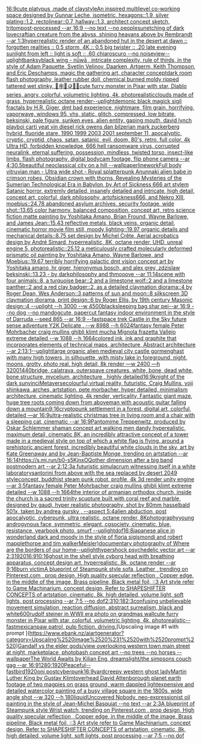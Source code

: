 [16:9](https://www.ebank.nz/aiartgenerator?category=16%3A9)[cute platypus ,made of clay](https://www.ebank.nz/aiartgenerator?category=cute%2520platypus%2520%2Cmade%2520of%2520clay)[style](https://www.ebank.nz/aiartgenerator?category=style)[An inspired multilevel co-working space designed by Gunnar Leche, isometric, hexagons::1.9, silver plating::1.2, rectolinear::0.7,  hallway::1.3, architect concept sketch, tritompost-processed --ar 16:9 --no text --no people](https://www.ebank.nz/aiartgenerator?category=An%2520inspired%2520multilevel%2520co-working%2520space%2520designed%2520by%2520Gunnar%2520Leche%2C%2520isometric%2C%2520hexagons%3A%3A1.9%2C%2520silver%2520plating%3A%3A1.2%2C%2520rectolinear%3A%3A0.7%2C%2520%2520hallway%3A%3A1.3%2C%2520architect%2520concept%2520sketch%2C%2520tritompost-processed%2520--ar%252016%3A9%2520--no%2520text%2520--no%2520people)[sun](https://www.ebank.nz/aiartgenerator?category=sun)[etching of dark lovecraftian creature from the abyss, shining heavans above by Rembrandt --ar 1:3](https://www.ebank.nz/aiartgenerator?category=etching%2520of%2520dark%2520lovecraftian%2520creature%2520from%2520the%2520abyss%2C%2520shining%2520heavans%2520above%2520by%2520Rembrandt%2520--ar%25201%3A3)[hyperrealistic render of an abandoned hut in the desert at dawn :: forgotten realities :: 0.5 storm, 4K,:: 0.5 big twister :: .20 late evening sunlight from left :: light is soft :: .60 chiaroscuro  --no noise](https://www.ebank.nz/aiartgenerator?category=hyperrealistic%2520render%2520of%2520an%2520abandoned%2520hut%2520in%2520the%2520desert%2520at%2520dawn%2520%3A%3A%2520forgotten%2520realities%2520%3A%3A%25200.5%2520storm%2C%25204K%2C%3A%3A%25200.5%2520big%2520twister%2520%3A%3A%2520.20%2520late%2520evening%2520sunlight%2520from%2520left%2520%3A%3A%2520light%2520is%2520soft%2520%3A%3A%2520.60%2520chiaroscuro%2520%2520--no%2520noise)[view](https://www.ebank.nz/aiartgenerator?category=view)[--uplight](https://www.ebank.nz/aiartgenerator?category=--uplight)[banksy](https://www.ebank.nz/aiartgenerator?category=banksy)[black wing -  nǚwā , intricate complexity, rule of thirds, in the style of Adam Paquette, Svetlin Velinov, Daarken, Artgerm, Keith Thompson, and Eric Deschamps, magic the gathering art, character concept](https://www.ebank.nz/aiartgenerator?category=black%2520wing%2520-%2520%2520n%C7%9Aw%C4%81%2520%2C%2520intricate%2520complexity%2C%2520rule%2520of%2520thirds%2C%2520in%2520the%2520style%2520of%2520Adam%2520Paquette%2C%2520Svetlin%2520Velinov%2C%2520Daarken%2C%2520Artgerm%2C%2520Keith%2520Thompson%2C%2520and%2520Eric%2520Deschamps%2C%2520magic%2520the%2520gathering%2520art%2C%2520character%2520concept)[dark room flash photography, leather rubber doll, chemical burned moldy ripped tattered wet stinky, 🎱🕸🍄🪙🦷🦟](https://www.ebank.nz/aiartgenerator?category=dark%2520room%2520flash%2520photography%2C%2520leather%2520rubber%2520doll%2C%2520chemical%2520burned%2520moldy%2520ripped%2520tattered%2520wet%2520stinky%2C%2520%F0%9F%8E%B1%F0%9F%95%B8%F0%9F%8D%84%F0%9F%AA%99%F0%9F%A6%B7%F0%9F%A6%9F)[cute furry monster in Pixar with star, Diablo series, angry, colorful, volumetric lighting, 4k, photorealistic](https://www.ebank.nz/aiartgenerator?category=cute%2520furry%2520monster%2520in%2520Pixar%2520with%2520star%2C%2520Diablo%2520series%2C%2520angry%2C%2520colorful%2C%2520volumetric%2520lighting%2C%25204k%2C%2520photorealistic)[clouds made of grass, hyperrealistic,octane render](https://www.ebank.nz/aiartgenerator?category=clouds%2520made%2520of%2520grass%2C%2520hyperrealistic%2Coctane%2520render)[--uplight](https://www.ebank.nz/aiartgenerator?category=--uplight)[demonic black magick sigil fractals by H.R. Giger, dmt bad experience, nightmare, film grain, horrifying, vaporwave, windows 95, vhs, static, glitch, compressed, low bitrate, beksinski, pale figure, sunken eyes, alien entity, gaping mouth, david lynch playboi carti yeat vin diesel rick owens dan bilzerian mark zuckerberg hybrid, fluoride stare, 1990 1999 2003 2001 september 11, apocalyptic, cryptic, cryptid, chaos, satan, satanic, evil, doom, 80's, retro, full color, 4k Ultra HD, forbidden knowledge, 666 hell ransomware virus, corrupted neuralink, eternal suffering, possession, mindless, twisted torso, insect-like limbs, flash photography, digital bodycam footage, flip phone camera --ar 4:3](https://www.ebank.nz/aiartgenerator?category=demonic%2520black%2520magick%2520sigil%2520fractals%2520by%2520H.R.%2520Giger%2C%2520dmt%2520bad%2520experience%2C%2520nightmare%2C%2520film%2520grain%2C%2520horrifying%2C%2520vaporwave%2C%2520windows%252095%2C%2520vhs%2C%2520static%2C%2520glitch%2C%2520compressed%2C%2520low%2520bitrate%2C%2520beksinski%2C%2520pale%2520figure%2C%2520sunken%2520eyes%2C%2520alien%2520entity%2C%2520gaping%2520mouth%2C%2520david%2520lynch%2520playboi%2520carti%2520yeat%2520vin%2520diesel%2520rick%2520owens%2520dan%2520bilzerian%2520mark%2520zuckerberg%2520hybrid%2C%2520fluoride%2520stare%2C%25201990%25201999%25202003%25202001%2520september%252011%2C%2520apocalyptic%2C%2520cryptic%2C%2520cryptid%2C%2520chaos%2C%2520satan%2C%2520satanic%2C%2520evil%2C%2520doom%2C%252080%27s%2C%2520retro%2C%2520full%2520color%2C%25204k%2520Ultra%2520HD%2C%2520forbidden%2520knowledge%2C%2520666%2520hell%2520ransomware%2520virus%2C%2520corrupted%2520neuralink%2C%2520eternal%2520suffering%2C%2520possession%2C%2520mindless%2C%2520twisted%2520torso%2C%2520insect-like%2520limbs%2C%2520flash%2520photography%2C%2520digital%2520bodycam%2520footage%2C%2520flip%2520phone%2520camera%2520--ar%25204%3A3)[0.5](https://www.ebank.nz/aiartgenerator?category=0.5)[beautiful neoclassical city on a hill --wallpaper](https://www.ebank.nz/aiartgenerator?category=beautiful%2520neoclassical%2520city%2520on%2520a%2520hill%2520--wallpaper)[linework](https://www.ebank.nz/aiartgenerator?category=linework)[Full body vitruvian man - Ultra wide shot - Royal splatterpunk Anunnaki alien babe in crimson robes, Obsidian crown with thorns, Revealing Mysteries of the Sumerian Technological Era in Babylon, by Art of Sickness 666 art stylem Satanic horror, extremly detailed, insanely detailed and intricate, high detail, concept art, colorful, dark philosophy, artofsickness666, and Nekro XIII, moebius::24.78 abandoned asylum archives, security footage, wide shot::13.65 color harmony, balanced composition, concept art, retro science fiction matte painting by Yoshitaka Amano, Brian Fround, Wayne Barlowe, and James Jean::15.43 reflective metals, black veins, organic detail, cinematic horror movie film still, moody lighting::19.97 organic details and mechanical details::8.75 set design by Michel Crête, Aerial acrobatics design by André Simard, hyperrealistic, 8K, octane render, UHD, unreal engine 5, photorealistic::25.12 a meticulously crafted molecularly deformed prismatic oil painting by Yoshitaka Amano, Wayne Barlowe, and Moebius::19.67 terribly horrifying galactic dmt vision concept art by Yoshitaka amano, hr giger, hieronymus bosch, and alex grey, zdzislaw beksinski::13.23 - by darkphilosophy and thmooove --ar 11:14](https://www.ebank.nz/aiartgenerator?category=Full%2520body%2520vitruvian%2520man%2520-%2520Ultra%2520wide%2520shot%2520-%2520Royal%2520splatterpunk%2520Anunnaki%2520alien%2520babe%2520in%2520crimson%2520robes%2C%2520Obsidian%2520crown%2520with%2520thorns%2C%2520Revealing%2520Mysteries%2520of%2520the%2520Sumerian%2520Technological%2520Era%2520in%2520Babylon%2C%2520by%2520Art%2520of%2520Sickness%2520666%2520art%2520stylem%2520Satanic%2520horror%2C%2520extremly%2520detailed%2C%2520insanely%2520detailed%2520and%2520intricate%2C%2520high%2520detail%2C%2520concept%2520art%2C%2520colorful%2C%2520dark%2520philosophy%2C%2520artofsickness666%2C%2520and%2520Nekro%2520XIII%2C%2520moebius%3A%3A24.78%2520abandoned%2520asylum%2520archives%2C%2520security%2520footage%2C%2520wide%2520shot%3A%3A13.65%2520color%2520harmony%2C%2520balanced%2520composition%2C%2520concept%2520art%2C%2520retro%2520science%2520fiction%2520matte%2520painting%2520by%2520Yoshitaka%2520Amano%2C%2520Brian%2520Fround%2C%2520Wayne%2520Barlowe%2C%2520and%2520James%2520Jean%3A%3A15.43%2520reflective%2520metals%2C%2520black%2520veins%2C%2520organic%2520detail%2C%2520cinematic%2520horror%2520movie%2520film%2520still%2C%2520moody%2520lighting%3A%3A19.97%2520organic%2520details%2520and%2520mechanical%2520details%3A%3A8.75%2520set%2520design%2520by%2520Michel%2520Cr%C3%AAte%2C%2520Aerial%2520acrobatics%2520design%2520by%2520Andr%C3%A9%2520Simard%2C%2520hyperrealistic%2C%25208K%2C%2520octane%2520render%2C%2520UHD%2C%2520unreal%2520engine%25205%2C%2520photorealistic%3A%3A25.12%2520a%2520meticulously%2520crafted%2520molecularly%2520deformed%2520prismatic%2520oil%2520painting%2520by%2520Yoshitaka%2520Amano%2C%2520Wayne%2520Barlowe%2C%2520and%2520Moebius%3A%3A19.67%2520terribly%2520horrifying%2520galactic%2520dmt%2520vision%2520concept%2520art%2520by%2520Yoshitaka%2520amano%2C%2520hr%2520giger%2C%2520hieronymus%2520bosch%2C%2520and%2520alex%2520grey%2C%2520zdzislaw%2520beksinski%3A%3A13.23%2520-%2520by%2520darkphilosophy%2520and%2520thmooove%2520--ar%252011%3A14)[scene with four animals::8, a turquoise bear::2 and a limestone wolf::2 and a limestone panther::2 and a red clay badger::2, as a detailed claymation diorama::4 by Roger Dean, Wes Anderson::3 patterns of sun and moon::8 silkscreen 3D claymation diorama, print design::6 by Roger Ellis, by 19th century Masonic design::4 --uplight --h 3000 --w 4500](https://www.ebank.nz/aiartgenerator?category=scene%2520with%2520four%2520animals%3A%3A8%2C%2520a%2520turquoise%2520bear%3A%3A2%2520and%2520a%2520limestone%2520wolf%3A%3A2%2520and%2520a%2520limestone%2520panther%3A%3A2%2520and%2520a%2520red%2520clay%2520badger%3A%3A2%2C%2520as%2520a%2520detailed%2520claymation%2520diorama%3A%3A4%2520by%2520Roger%2520Dean%2C%2520Wes%2520Anderson%3A%3A3%2520patterns%2520of%2520sun%2520and%2520moon%3A%3A8%2520silkscreen%25203D%2520claymation%2520diorama%2C%2520print%2520design%3A%3A6%2520by%2520Roger%2520Ellis%2C%2520by%252019th%2520century%2520Masonic%2520design%3A%3A4%2520--uplight%2520--h%25203000%2520--w%25204500)[black](https://www.ebank.nz/aiartgenerator?category=black)[sleeping bag shar pei--ar 16:9 --no dog --no man](https://www.ebank.nz/aiartgenerator?category=sleeping%2520bag%2520shar%2520pei--ar%252016%3A9%2520--no%2520dog%2520--no%2520man)[](https://www.ebank.nz/aiartgenerator?category=)[dog](https://www.ebank.nz/aiartgenerator?category=dog)[cute, papercut fantasy indoor environment in the style of Darruda --seed 865 --ar 16:9 --fast](https://www.ebank.nz/aiartgenerator?category=cute%2C%2520papercut%2520fantasy%2520indoor%2520environment%2520in%2520the%2520style%2520of%2520Darruda%2520--seed%2520865%2520--ar%252016%3A9%2520--fast)[space trek Castle in the Sky future sense adventure Y2K Delicate  . --w 8988 --h 6024](https://www.ebank.nz/aiartgenerator?category=space%2520trek%2520Castle%2520in%2520the%2520Sky%2520future%2520sense%2520adventure%2520Y2K%2520Delicate%2520%2520.%2520--w%25208988%2520--h%25206024)[fantasy female Peter Mohrbacher craig mullins ghibli klimt mucha Mignola frazetta Vallejo extreme detailed --w 1088 --h 1664](https://www.ebank.nz/aiartgenerator?category=fantasy%2520female%2520Peter%2520Mohrbacher%2520craig%2520mullins%2520ghibli%2520klimt%2520mucha%2520Mignola%2520frazetta%2520Vallejo%2520extreme%2520detailed%2520--w%25201088%2520--h%25201664)[colored ink, ink and graphite that incorporates elements of technical maps, architecture, Abstract architecture   --ar 2:1](https://www.ebank.nz/aiartgenerator?category=colored%2520ink%2C%2520ink%2520and%2520graphite%2520that%2520incorporates%2520elements%2520of%2520technical%2520maps%2C%2520architecture%2C%2520Abstract%2520architecture%2520%2520%2520--ar%25202%3A1)[3:1](https://www.ebank.nz/aiartgenerator?category=3%3A1)[--uplight](https://www.ebank.nz/aiartgenerator?category=--uplight)[large organic alien medieval city castle gormenghast with many high towers, in silhouette, with misty lake in foreground, night, moons, grotty, photo real, high detail, 8k render —w 2400 —h 3200](https://www.ebank.nz/aiartgenerator?category=large%2520organic%2520alien%2520medieval%2520city%2520castle%2520gormenghast%2520with%2520many%2520high%2520towers%2C%2520in%2520silhouette%2C%2520with%2520misty%2520lake%2520in%2520foreground%2C%2520night%2C%2520moons%2C%2520grotty%2C%2520photo%2520real%2C%2520high%2520detail%2C%25208k%2520render%2520%E2%80%94w%25202400%2520%E2%80%94h%25203200)[1440](https://www.ebank.nz/aiartgenerator?category=1440)[bridge, calatrava, outerspave creatures, white, bone, dead white, bone structure, mycelium, architecture , highly detailed](https://www.ebank.nz/aiartgenerator?category=bridge%2C%2520calatrava%2C%2520outerspave%2520creatures%2C%2520white%2C%2520bone%2C%2520dead%2520white%2C%2520bone%2520structure%2C%2520mycelium%2C%2520architecture%2520%2C%2520highly%2520detailed)[16:9](https://www.ebank.nz/aiartgenerator?category=16%3A9)[knight of the dark sun](https://www.ebank.nz/aiartgenerator?category=knight%2520of%2520the%2520dark%2520sun)[vinci](https://www.ebank.nz/aiartgenerator?category=vinci)[Metaverse](https://www.ebank.nz/aiartgenerator?category=Metaverse)[colourful,](https://www.ebank.nz/aiartgenerator?category=colourful%2C)[virtual reality, futuristic, Craig Mullins, yoji shinkawa ,arches, artstation, pete morbacher, hyper detailed, minimalism architecture, cinematic lighting, 4k render, verticality, Fantastic giant maze, huge tree roots coming down from above](https://www.ebank.nz/aiartgenerator?category=virtual%2520reality%2C%2520futuristic%2C%2520Craig%2520Mullins%2C%2520yoji%2520shinkawa%2520%2Carches%2C%2520artstation%2C%2520pete%2520morbacher%2C%2520hyper%2520detailed%2C%2520minimalism%2520architecture%2C%2520cinematic%2520lighting%2C%25204k%2520render%2C%2520verticality%2C%2520Fantastic%2520giant%2520maze%2C%2520huge%2520tree%2520roots%2520coming%2520down%2520from%2520above)[man with acoustic guitar falling down a mountain](https://www.ebank.nz/aiartgenerator?category=man%2520with%2520acoustic%2520guitar%2520falling%2520down%2520a%2520mountain)[9:16](https://www.ebank.nz/aiartgenerator?category=9%3A16)[cryptopunk settlement in a forest, digital art, colorful, detailed —ar 16:9](https://www.ebank.nz/aiartgenerator?category=cryptopunk%2520settlement%2520in%2520a%2520forest%2C%2520digital%2520art%2C%2520colorful%2C%2520detailed%2520%E2%80%94ar%252016%3A9)[ultra-realistic christmas tree in living room and a chair with a sleeping cat, cinematic --ar 16:9](https://www.ebank.nz/aiartgenerator?category=ultra-realistic%2520christmas%2520tree%2520in%2520living%2520room%2520and%2520a%2520chair%2520with%2520a%2520sleeping%2520cat%2C%2520cinematic%2520--ar%252016%3A9)[Pantomime Treppenwitz, produced by Oskar Schlemmer shaman concept art walking men dandy hyperealistic, maximum detail, cinematic 8K, an incredibly attractive concept of a tower made in a medieval style on top of which a white flag is flying, around a prehistoric ancient forest, incredibly beautiful white clouds in the sky, art by Kate Greenaway and by Jean-Baptiste Monge, trending on artstation --ar 16:14](https://www.ebank.nz/aiartgenerator?category=Pantomime%2520Treppenwitz%2C%2520produced%2520by%2520Oskar%2520Schlemmer%2520shaman%2520concept%2520art%2520walking%2520men%2520dandy%2520hyperealistic%2C%2520maximum%2520detail%2C%2520cinematic%25208K%2C%2520an%2520incredibly%2520attractive%2520concept%2520of%2520a%2520tower%2520made%2520in%2520a%2520medieval%2520style%2520on%2520top%2520of%2520which%2520a%2520white%2520flag%2520is%2520flying%2C%2520around%2520a%2520prehistoric%2520ancient%2520forest%2C%2520incredibly%2520beautiful%2520white%2520clouds%2520in%2520the%2520sky%2C%2520art%2520by%2520Kate%2520Greenaway%2520and%2520by%2520Jean-Baptiste%2520Monge%2C%2520trending%2520on%2520artstation%2520--ar%252016%3A14)[<https://s.mj.run/b0-s5KjnxOQ>](https://www.ebank.nz/aiartgenerator?category=%3Chttps%3A//s.mj.run/b0-s5KjnxOQ%3E)[other dimension after a big band postmodern art --ar 2:1](https://www.ebank.nz/aiartgenerator?category=other%2520dimension%2520after%2520a%2520big%2520band%2520postmodern%2520art%2520--ar%25202%3A1)[2:3](https://www.ebank.nz/aiartgenerator?category=2%3A3)[a futuristic simulacrum witnessing itself in a white laboratory](https://www.ebank.nz/aiartgenerator?category=a%2520futuristic%2520simulacrum%2520witnessing%2520itself%2520in%2520a%2520white%2520laboratory)[santorini from above with the sea replaced by desert 2049 style](https://www.ebank.nz/aiartgenerator?category=santorini%2520from%2520above%2520with%2520the%2520sea%2520replaced%2520by%2520desert%25202049%2520style)[concept, buddhist steam punk robot, profile, 4k 3d render unity engine —ar 3:5](https://www.ebank.nz/aiartgenerator?category=concept%2C%2520buddhist%2520steam%2520punk%2520robot%2C%2520profile%2C%25204k%25203d%2520render%2520unity%2520engine%2520%E2%80%94ar%25203%3A5)[fantasy female Peter Mohrbacher craig mullins ghibli klimt extreme detailed --w 1088 --h 1664](https://www.ebank.nz/aiartgenerator?category=fantasy%2520female%2520Peter%2520Mohrbacher%2520craig%2520mullins%2520ghibli%2520klimt%2520extreme%2520detailed%2520--w%25201088%2520--h%25201664)[the interior of armanian orthodox church, inside the church is a sacred trinity scupture built with coral reef and marble, designed by gaudi, hyper realistic photography, shot by 80mm hasselbald 501x, taken by andrea gursky , --aspect 5:4](https://www.ebank.nz/aiartgenerator?category=the%2520interior%2520of%2520armanian%2520orthodox%2520church%2C%2520inside%2520the%2520church%2520is%2520a%2520sacred%2520trinity%2520scupture%2520built%2520with%2520coral%2520reef%2520and%2520marble%2C%2520designed%2520by%2520gaudi%2C%2520hyper%2520realistic%2520photography%2C%2520shot%2520by%252080mm%2520hasselbald%2520501x%2C%2520taken%2520by%2520andrea%2520gursky%2520%2C%2520--aspect%25205%3A4)[alien abduction, post apocalyptic, cyberpunk, ultra realistic, octane render, 8K](https://www.ebank.nz/aiartgenerator?category=alien%2520abduction%2C%2520post%2520apocalyptic%2C%2520cyberpunk%2C%2520ultra%2520realistic%2C%2520octane%2520render%2C%25208K)[photography](https://www.ebank.nz/aiartgenerator?category=photography)[young androgynous face, symmetric, elegant, cgsociety, cinematic, blue, resistance, yearbook photo, smurf --uplight](https://www.ebank.nz/aiartgenerator?category=young%2520androgynous%2520face%2C%2520symmetric%2C%2520elegant%2C%2520cgsociety%2C%2520cinematic%2C%2520blue%2C%2520resistance%2C%2520yearbook%2520photo%2C%2520smurf%2520--uplight)[dof](https://www.ebank.nz/aiartgenerator?category=dof)[16:8](https://www.ebank.nz/aiartgenerator?category=16%3A8)[japanese alice in wonderland dark and moody in the style of floria sigismondi and robert mapplethorpe and tim walker](https://www.ebank.nz/aiartgenerator?category=japanese%2520alice%2520in%2520wonderland%2520dark%2520and%2520moody%2520in%2520the%2520style%2520of%2520floria%2520sigismondi%2520and%2520robert%2520mapplethorpe%2520and%2520tim%2520walker)[Meisler)](https://www.ebank.nz/aiartgenerator?category=Meisler%29)[documentary photography of Where are the borders of our home](https://www.ebank.nz/aiartgenerator?category=documentary%2520photography%2520of%2520Where%2520are%2520the%2520borders%2520of%2520our%2520home)[--uplight](https://www.ebank.nz/aiartgenerator?category=--uplight)[hypershock psychedelic vector art --ar 2:3](https://www.ebank.nz/aiartgenerator?category=hypershock%2520psychedelic%2520vector%2520art%2520--ar%25202%3A3)[1920](https://www.ebank.nz/aiartgenerator?category=1920)[16:9](https://www.ebank.nz/aiartgenerator?category=16%3A9)[10:16](https://www.ebank.nz/aiartgenerator?category=10%3A16)[ghost in the shell style cyborg head with breathing apparatus, concept design art, hyperrealistic, 8k, octane render --ar 9:16](https://www.ebank.nz/aiartgenerator?category=ghost%2520in%2520the%2520shell%2520style%2520cyborg%2520head%2520with%2520breathing%2520apparatus%2C%2520concept%2520design%2520art%2C%2520hyperrealistic%2C%25208k%2C%2520octane%2520render%2520--ar%25209%3A16)[burn victim](https://www.ebank.nz/aiartgenerator?category=burn%2520victim)[A blueprint of Steampunk style sofa,  Leather ,  trending on Pinterest.com  , prop design, High quality specular reflection , Copper  edge, in the middle of the image, Brass pipeline,  Black metal foil,  ::3  Art style refer to Game Machinarium.  concept design, Refer to SHAPESHIFTER CONCEPTS  of artstation, cinematic,  8k, high detailed,  volume light,  soft lights,  post processing    --ar 7:5   --no dof](https://www.ebank.nz/aiartgenerator?category=A%2520blueprint%2520of%2520Steampunk%2520style%2520sofa%2C%2520%2520Leather%2520%2C%2520%2520trending%2520on%2520Pinterest.com%2520%2520%2C%2520prop%2520design%2C%2520High%2520quality%2520specular%2520reflection%2520%2C%2520Copper%2520%2520edge%2C%2520in%2520the%2520middle%2520of%2520the%2520image%2C%2520Brass%2520pipeline%2C%2520%2520Black%2520metal%2520foil%2C%2520%2520%3A%3A3%2520%2520Art%2520style%2520refer%2520to%2520Game%2520Machinarium.%2520%2520concept%2520design%2C%2520Refer%2520to%2520SHAPESHIFTER%2520CONCEPTS%2520%2520of%2520artstation%2C%2520cinematic%2C%2520%25208k%2C%2520high%2520detailed%2C%2520%2520volume%2520light%2C%2520%2520soft%2520lights%2C%2520%2520post%2520processing%2520%2520%2520%2520--ar%25207%3A5%2520%2520%2520--no%2520dof)[2:3](https://www.ebank.nz/aiartgenerator?category=2%3A3)[10:18](https://www.ebank.nz/aiartgenerator?category=10%3A18)[2:3](https://www.ebank.nz/aiartgenerator?category=2%3A3)[confusing unbelievable movement simulation, reaction diffusion, abstract surrealism, black and white](https://www.ebank.nz/aiartgenerator?category=confusing%2520unbelievable%2520movement%2520simulation%2C%2520reaction%2520diffusion%2C%2520abstract%2520surrealism%2C%2520black%2520and%2520white)[600](https://www.ebank.nz/aiartgenerator?category=600)[rudolf steiner in WWII era photo on grandmas wall](https://www.ebank.nz/aiartgenerator?category=rudolf%2520steiner%2520in%2520WWII%2520era%2520photo%2520on%2520grandmas%2520wall)[cute furry monster in Pixar with star, colorful, volumetric lighting, 4k, photorealistic](https://www.ebank.nz/aiartgenerator?category=cute%2520furry%2520monster%2520in%2520Pixar%2520with%2520star%2C%2520colorful%2C%2520volumetric%2520lighting%2C%25204k%2C%2520photorealistic)[--fast](https://www.ebank.nz/aiartgenerator?category=--fast)[mexican](https://www.ebank.nz/aiartgenerator?category=mexican)[paw patrol, pulp fictiion. driving.](https://www.ebank.nz/aiartgenerator?category=paw%2520patrol%2C%2520pulp%2520fictiion.%2520driving.)[Upscaling image #1 with prompt ](https://www.ebank.nz/aiartgenerator?category=Upscaling%2520image%2520%231%2520with%2520prompt%2520)[Gandalf vs the elder gods](https://www.ebank.nz/aiartgenerator?category=Gandalf%2520vs%2520the%2520elder%2520gods)[/view overlooking western town main street at night, marketplace, photobash concept art --no trees --no horses --wallpaper](https://www.ebank.nz/aiartgenerator?category=/view%2520overlooking%2520western%2520town%2520main%2520street%2520at%2520night%2C%2520marketplace%2C%2520photobash%2520concept%2520art%2520--no%2520trees%2520--no%2520horses%2520--wallpaper)[The World Awaits by Kilian Eng, dreams](https://www.ebank.nz/aiartgenerator?category=The%2520World%2520Awaits%2520by%2520Kilian%2520Eng%2C%2520dreams)[light](https://www.ebank.nz/aiartgenerator?category=light)[/the simpsons couch gag --ar 16:9](https://www.ebank.nz/aiartgenerator?category=/the%2520simpsons%2520couch%2520gag%2520--ar%252016%3A9)[1280:1920](https://www.ebank.nz/aiartgenerator?category=1280%3A1920)[Peaceful](https://www.ebank.nz/aiartgenerator?category=Peaceful)[--fast](https://www.ebank.nz/aiartgenerator?category=--fast)[bird](https://www.ebank.nz/aiartgenerator?category=bird)[1920](https://www.ebank.nz/aiartgenerator?category=1920)[oni,postcyberpunk](https://www.ebank.nz/aiartgenerator?category=oni%2Cpostcyberpunk)[16:9](https://www.ebank.nz/aiartgenerator?category=16%3A9)[yard](https://www.ebank.nz/aiartgenerator?category=yard)[creepy western ghost lady](https://www.ebank.nz/aiartgenerator?category=creepy%2520western%2520ghost%2520lady)[Martin Luther King by Gustav Klimt](https://www.ebank.nz/aiartgenerator?category=Martin%2520Luther%2520King%2520by%2520Gustav%2520Klimt)[overhead David Attenborough planet earth footage of two magpies on grass ground, warm dappled light](https://www.ebank.nz/aiartgenerator?category=overhead%2520David%2520Attenborough%2520planet%2520earth%2520footage%2520of%2520two%2520magpies%2520on%2520grass%2520ground%2C%2520warm%2520dappled%2520light)[expensive and detailed watercolor painting of a busy village square in the 1800s, wide angle shot --w 320 --h 180](https://www.ebank.nz/aiartgenerator?category=expensive%2520and%2520detailed%2520watercolor%2520painting%2520of%2520a%2520busy%2520village%2520square%2520in%2520the%25201800s%2C%2520wide%2520angle%2520shot%2520--w%2520320%2520--h%2520180)[liquid](https://www.ebank.nz/aiartgenerator?category=liquid)[Uncovered Nobody, neo-expressionist oil painting in the style of Jean-Michel Basquiat --no text --ar 2:3](https://www.ebank.nz/aiartgenerator?category=Uncovered%2520Nobody%2C%2520neo-expressionist%2520oil%2520painting%2520in%2520the%2520style%2520of%2520Jean-Michel%2520Basquiat%2520--no%2520text%2520--ar%25202%3A3)[A blueprint of Steampunk style Wrist watch,    trending on Pinterest.com  , prop design, High quality specular reflection , Copper  edge, in the middle of the image, Brass pipeline,  Black metal foil,  ::3  Art style refer to Game Machinarium.  concept design, Refer to SHAPESHIFTER CONCEPTS  of artstation, cinematic,  8k, high detailed,  volume light,  soft lights,  post processing    --ar 7:5   --no dof](https://www.ebank.nz/aiartgenerator?category=A%2520blueprint%2520of%2520Steampunk%2520style%2520Wrist%2520watch%2C%2520%2520%2520%2520trending%2520on%2520Pinterest.com%2520%2520%2C%2520prop%2520design%2C%2520High%2520quality%2520specular%2520reflection%2520%2C%2520Copper%2520%2520edge%2C%2520in%2520the%2520middle%2520of%2520the%2520image%2C%2520Brass%2520pipeline%2C%2520%2520Black%2520metal%2520foil%2C%2520%2520%3A%3A3%2520%2520Art%2520style%2520refer%2520to%2520Game%2520Machinarium.%2520%2520concept%2520design%2C%2520Refer%2520to%2520SHAPESHIFTER%2520CONCEPTS%2520%2520of%2520artstation%2C%2520cinematic%2C%2520%25208k%2C%2520high%2520detailed%2C%2520%2520volume%2520light%2C%2520%2520soft%2520lights%2C%2520%2520post%2520processing%2520%2520%2520%2520--ar%25207%3A5%2520%2520%2520--no%2520dof)